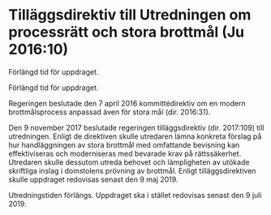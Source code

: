 # Tilläggsdirektiv till Utredningen om processrätt och stora brottmål (Ju 2016:10)

Förlängd tid för uppdraget.

Förlängd tid för uppdraget.

Regeringen beslutade den 7 april 2016 kommittédirektiv om en modern brottmålsprocess anpassad även för stora mål (dir. 2016:31).

Den 9 november 2017 beslutade regeringen tilläggsdirektiv (dir. 2017:109) till utredningen. Enligt de direktiven skulle utredaren lämna konkreta förslag på hur handläggningen av stora brottmål med omfattande bevisning kan effektiviseras och moderniseras med bevarade krav på rättssäkerhet. Utredaren skulle dessutom utreda behovet och lämpligheten av utökade skriftliga inslag i domstolens prövning av brottmål. Enligt tilläggsdirektiven skulle uppdraget redovisas senast den 9 maj 2019.

Utredningstiden förlängs. Uppdraget ska i stället redovisas
senast den 9 juli 2019.
